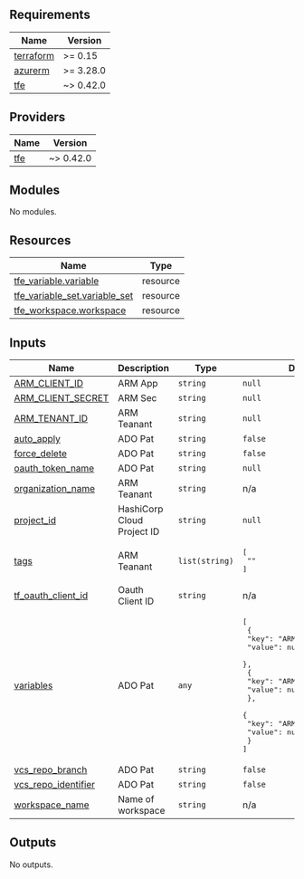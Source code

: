 <!-- BEGIN_TF_DOCS -->
## Requirements

| Name | Version |
|------|---------|
| <a name="requirement_terraform"></a> [terraform](#requirement\_terraform) | >= 0.15 |
| <a name="requirement_azurerm"></a> [azurerm](#requirement\_azurerm) | >= 3.28.0 |
| <a name="requirement_tfe"></a> [tfe](#requirement\_tfe) | ~> 0.42.0 |

## Providers

| Name | Version |
|------|---------|
| <a name="provider_tfe"></a> [tfe](#provider\_tfe) | ~> 0.42.0 |

## Modules

No modules.

## Resources

| Name | Type |
|------|------|
| [tfe_variable.variable](https://registry.terraform.io/providers/hashicorp/tfe/latest/docs/resources/variable) | resource |
| [tfe_variable_set.variable_set](https://registry.terraform.io/providers/hashicorp/tfe/latest/docs/resources/variable_set) | resource |
| [tfe_workspace.workspace](https://registry.terraform.io/providers/hashicorp/tfe/latest/docs/resources/workspace) | resource |

## Inputs

| Name | Description | Type | Default | Required |
|------|-------------|------|---------|:--------:|
| <a name="input_ARM_CLIENT_ID"></a> [ARM\_CLIENT\_ID](#input\_ARM\_CLIENT\_ID) | ARM App | `string` | `null` | no |
| <a name="input_ARM_CLIENT_SECRET"></a> [ARM\_CLIENT\_SECRET](#input\_ARM\_CLIENT\_SECRET) | ARM Sec | `string` | `null` | no |
| <a name="input_ARM_TENANT_ID"></a> [ARM\_TENANT\_ID](#input\_ARM\_TENANT\_ID) | ARM Teanant | `string` | `null` | no |
| <a name="input_auto_apply"></a> [auto\_apply](#input\_auto\_apply) | ADO Pat | `string` | `false` | no |
| <a name="input_force_delete"></a> [force\_delete](#input\_force\_delete) | ADO Pat | `string` | `false` | no |
| <a name="input_oauth_token_name"></a> [oauth\_token\_name](#input\_oauth\_token\_name) | ADO Pat | `string` | `null` | no |
| <a name="input_organization_name"></a> [organization\_name](#input\_organization\_name) | ARM Teanant | `string` | n/a | yes |
| <a name="input_project_id"></a> [project\_id](#input\_project\_id) | HashiCorp Cloud Project ID | `string` | `null` | no |
| <a name="input_tags"></a> [tags](#input\_tags) | ARM Teanant | `list(string)` | <pre>[<br>  ""<br>]</pre> | no |
| <a name="input_tf_oauth_client_id"></a> [tf\_oauth\_client\_id](#input\_tf\_oauth\_client\_id) | Oauth Client ID | `string` | n/a | yes |
| <a name="input_variables"></a> [variables](#input\_variables) | ADO Pat | `any` | <pre>[<br>  {<br>    "key": "ARM_TENANT_ID",<br>    "value": null<br>  },<br>  {<br>    "key": "ARM_CLIENT_SECRET",<br>    "value": null<br>  },<br>  {<br>    "key": "ARM_CLIENT_ID",<br>    "value": null<br>  }<br>]</pre> | no |
| <a name="input_vcs_repo_branch"></a> [vcs\_repo\_branch](#input\_vcs\_repo\_branch) | ADO Pat | `string` | `false` | no |
| <a name="input_vcs_repo_identifier"></a> [vcs\_repo\_identifier](#input\_vcs\_repo\_identifier) | ADO Pat | `string` | `false` | no |
| <a name="input_workspace_name"></a> [workspace\_name](#input\_workspace\_name) | Name of workspace | `string` | n/a | yes |

## Outputs

No outputs.
<!-- END_TF_DOCS -->
